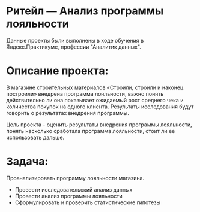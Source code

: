 # Ритейл — Анализ программы лояльности
Данные проекты были выполнены в ходе обучения в Яндекс.Практикуме, профессии "Аналитик данных".
# Описание проекта:
В магазине строительных материалов «Строили, строили и наконец построили» внедрена программа лояльности, важно понять действительно ли она показывает ожидаемый рост среднего чека и количества покупок на одного клиента. Результаты исследования будут говорить о результатах внедрения программы.

Цель проекта - оценить результаты внедрения программы лояльности, понять насколько сработала программа лояльности, стоит ли ее использовать дальше.

# Задача:

Проанализировать программу лояльности магазина.
* Провести исследовательский анализ данных
* Провести анализ программы лояльности
* Сформулировать и проверить статистические гипотезы

